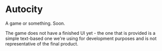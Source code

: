 # Autocity
A game or something. Soon.

The game does not have a finished UI yet - the one that is provided is a simple text-based one we're using for development purposes and is not representative of the final product.
